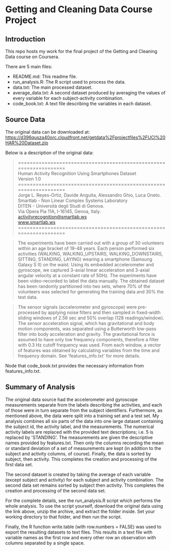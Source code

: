 # Getting and Cleaning Data Course Project

## Introduction
This repo hosts my work for the final project of the Getting and Cleaning Data course on Coursera.  

There are 5 main files:
- README.md: This readme file.
- run_analysis.R: The R script used to process the data.
- data.txt: The main processed dataset.
- average_data.txt: A second dataset produced by averaging the values of every variable for each subject-activity combination.
- code_book.txt: A text file describing the variables in each dataset.

## Source Data

The original data can be downloaded at:
https://d396qusza40orc.cloudfront.net/getdata%2Fprojectfiles%2FUCI%20HAR%20Dataset.zip

Below is a description of the original data:
>==================================================================  
Human Activity Recognition Using Smartphones Dataset  
Version 1.0  
==================================================================  
Jorge L. Reyes-Ortiz, Davide Anguita, Alessandro Ghio, Luca Oneto.  
Smartlab - Non Linear Complex Systems Laboratory  
DITEN - Università degli Studi di Genova.  
Via Opera Pia 11A, I-16145, Genoa, Italy.  
activityrecognition@smartlab.ws  
www.smartlab.ws  
==================================================================  

>The experiments have been carried out with a group of 30 volunteers within an age bracket of 19-48 years. Each person performed six activities (WALKING, WALKING_UPSTAIRS, WALKING_DOWNSTAIRS, SITTING, STANDING, LAYING) wearing a smartphone (Samsung Galaxy S II) on the waist. Using its embedded accelerometer and gyroscope, we captured 3-axial linear acceleration and 3-axial angular velocity at a constant rate of 50Hz. The experiments have been video-recorded to label the data manually. The obtained dataset has been randomly partitioned into two sets, where 70% of the volunteers was selected for generating the training data and 30% the test data. 

>The sensor signals (accelerometer and gyroscope) were pre-processed by applying noise filters and then sampled in fixed-width sliding windows of 2.56 sec and 50% overlap (128 readings/window). The sensor acceleration signal, which has gravitational and body motion components, was separated using a Butterworth low-pass filter into body acceleration and gravity. The gravitational force is assumed to have only low frequency components, therefore a filter with 0.3 Hz cutoff frequency was used. From each window, a vector of features was obtained by calculating variables from the time and frequency domain. See 'features_info.txt' for more details.  

Node that code_book.txt provides the necessary information from features_info.txt.

## Summary of Analysis
The original data source had the accelerometer and gyroscope measurements separate from the labels describing the activities, and each of those were in turn separate from the subject identifiers. Furthermore, as mentioned above, the data were split into a training set and a test set. My analysis combines all six parts of the data into one large dataset containing the subject id, the activity label, and the measurements. The numerical activity labels are replaced with the provided text descriptions; i.e. 5 is replaced by 'STANDING'. The measurements are given the descriptive names provided by features.txt. Then only the columns recording the mean or standard deviation of a set of measurements are kept (in addition to the subject and activity columns, of course). Finally, the data is sorted by subject, then activity. This completes the creation and processing of the first data set.

The second dataset is created by taking the average of each variable (except subject and activity) for each subject and activity combination. The second data set remains sorted by subject then activity. This completes the creation and processing of the second data set.

For the complete details, see the run_analysis.R script which performs the whole analysis. To use the script yourself, download the original data using the link above, unzip the archive, and extract the folder inside. Set your working directory to that folder, and then run the script.

Finally, the R function write.table (with row.numbers = FALSE) was used to export the resulting datasets to text files. This results in a text file with variable names as the first row and every other row an observation with columns separated by a single space.
